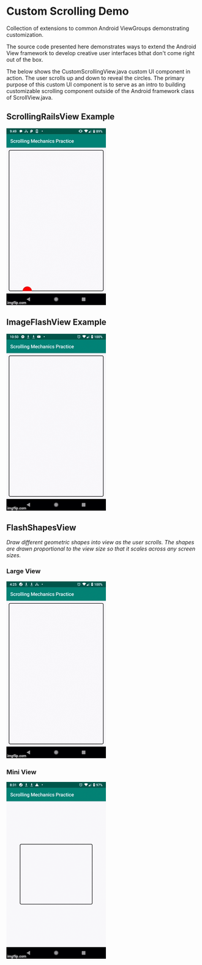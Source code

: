 # Custom Scrolling Demo #
Collection of extensions to common Android ViewGroups demonstrating customization.

The source code presented here demonstrates ways to extend the Android View framework to develop creative user interfaces bthat don't come right out of the box. 

The below shows the CustomScrollingView.java custom UI component in action. The user scrolls up and down to reveal the circles. The primary purpose of this custom UI component is to serve as an intro to building customizable scrolling component outside of  the Android framework class of ScrollView.java. 

## ScrollingRailsView Example ##

![ScrollingRailsView](/images/3bwk2w.gif)


## ImageFlashView Example

![ImageFlashView](/images/image_flash_view.gif)


## FlashShapesView ##
*Draw different geometric shapes into view as the user scrolls. The shapes are drawn proportional to the view size so that it scales across any screen sizes.*

### Large View ###
![FlashShapesView-Large Window](/images/flash_shape_large_window.gif)


### Mini View ###
![FlashShapesView-Mini Window](/images/flash_shape_mini_window.gif)






